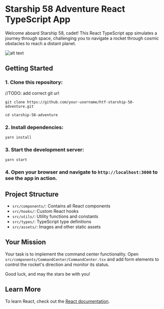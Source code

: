 # Starship 58 Adventure React TypeScript App

Welcome aboard Starship 58, cadet! This React TypeScript app simulates a journey through space, challenging you to navigate a rocket through cosmic obstacles to reach a distant planet.

![alt text](./src/assets/images/game-screenshot.png)

## Getting Started

### 1. Clone this repository:

//TODO: add correct git url

`git clone https://github.com/your-username/htf-starship-58-adventure.git`

`cd starship-58-adventure`

### 2. Install dependencies:

`yarn install`

### 3. Start the development server:

`yarn start`


### 4. Open your browser and navigate to `http://localhost:3000` to see the app in action.

## Project Structure

- `src/components/`: Contains all React components
- `src/hooks/`: Custom React hooks
- `src/utils/`: Utility functions and constants
- `src/types/`: TypeScript type definitions
- `src/assets/`: Images and other static assets

## Your Mission

Your task is to implement the command center functionality. Open `src/components/CommandCenter/CommandCenter.tsx` and add form elements to control the rocket's direction and monitor its status.

Good luck, and may the stars be with you!


## Learn More

To learn React, check out the [React documentation](https://reactjs.org/).
